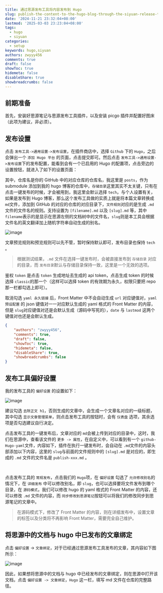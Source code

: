 ```yaml
---
title: 通过思源发布工具将内容发布到 Hugo
slug: publish-the-content-to-the-hugo-blog-through-the-siyuan-release-tool.zh
date: '2024-11-21 23:32:04+08:00'
lastmod: '2025-03-03 23:23:04+08:00'
tags:
  - hugo
  - siyuan
categories:
  - setup
keywords: hugo,siyuan
authors: zwyyy456
comments: true
draft: false
showToc: true
hidemeta: false
disableShare: true
showbreadcrumbs: false
---
```






## 前期准备

首先，安装好思源笔记与思源发布工具插件，以及安装 picgo 插件并配置好图床（此项为建议，非必须）。

## 发布设置

点击 `发布工具->通用设置->发布设置`​，在插件商店中，选择 `Github`​ 下的 `Hugo`​，之后会弹出一个 `添加 Hugo 平台`​ 的页面，点击提交即可。然后点击 `发布工具->通用设置->发布设置`​ 下的发布配置，能看到会有一个已启用的 Hugo 的配置项，点击旁边的设置按钮，就进入了如下的设置页面：

其中，仓库名是你的 GitHub 中的对应仓库的仓库名，我这里是 `posts`​，作为 submodule 添加到我的 hugo 博客的仓库中，`存储目录`​ 这里其实不太关键，只有在点击一键发布的时候，才会被用到，我这里会默认选择 `tech`​，与个人设置有关，如果是发布到 Hugo 博客，那么这个发布工具做的实质上就是将本篇文章转换成 `md`​ 文件，添加到 GitHub 的对应的仓库的对应目录下，`文件规则`​ 对应的是生成 `.md`​ 文件的文件名的规则。支持设置为 `[filename].md`​ 以及 `[slug].md`​ 等，其中 `filename`​ 表示的是显示在思源左侧的文档树中的文件名，`slug`​ 则是本工具会根据文件名的英文翻译加上随机字符串自动生成的别名。

​![image](https://pic-upyun.zwyyy456.tech/siyuan20250226233348.pngnull)​

文章预览规则和预览规则可以先不管，暂时保持默认即可，发布目录也保持 `tech`​。

> 根据测试结果，`.md`​ 文件在选择一键发布时，会被直接发布到 `存储目录`​ 对应的目录，而 `发布目录`​ 默认与存储目录保持一致，这里是一个无效的选项。

鉴权 `token`​ 是点击 `token`​ 生成地址去生成的 api token，点击生成 token 的时候选择 `classic`​ 的那一个（这样可以选择 token 的有效期为永久，权限只要把 repo 那一栏都勾选上即可）。

取消勾选 `yaml 永久链接`​ 后，Front Matter 中不会自动生成 `url`​ 对应键值对，`yaml 预设配置`​ 的 json 键值对一一对应默认生成的 yaml 格式的 Front Matter 的内容，但是 `slug`​ 对应键值对还是会默认生成（源码中写死的），`date`​ 与 `lastmod`​ 这两个键值对也还是会默认生成。

```json
{
    "authors": "zwyyy456",
    "comments": true,
    "draft": false,
    "showToc": true,
    "hidemeta": false,
    "disableShare": true,
    "showbreadcrumbs": false
}
```

## 发布工具偏好设置

我的发布工具的 `偏好设置`​ 的设置如下：

​![image](https://pic-upyun.zwyyy456.tech/siyuan20250226233920.pngnull)​

建议勾选 `去除正文 h1`​，否则生成的文章中，会生成一个文章名对应的一级标题，其中勾选 `显示文章管理菜单`​，则点击发布工具的按钮时，会有 `仪表盘`​ 选项，其余选项是否勾选建议自行决定。

点击发布工具的一键发布后，文章对应的 `md`​ 会被上传到对应的目录中，这时，我们在思源中，查看该文件的 `更多 -> 属性`​，在自定义中，可以看到有一个 `github-Hugo-yaml`​ 文件，内容如下，插件在执行一键发布时，会自动在 `.md`​ 文件的内容头部添加以下内容，这里的 `slug`​ 与前面的文件规则中的 `[slug].md`​ 是对应的，即生成的 `.md`​ 文件的文件名是 `publish-xxx.md`​ 。

‍

点击发布工具的 `常规发布`​，点击我们的 `Hugo`​ 项，在 `偏好设置`​ 勾选了 `允许修改别名`​ 的情况下，在 `详细发布`​ 中可以修改别名，即 `slug`​，也可以选择要将文件发布到哪个目录，在 `源码模式`​，我们可以修改 hugo 的 yaml 格式的 Front Matter 的内容，还可以修改 `.md`​ 文件的内容，而 `同步修改到思源笔记`​ 按钮可以将我们的修改同步到思源笔记的文章中。

> 在源码模式下，修改了 Front Matter 的内容，则在详细发布中，设置文章的标签以及分类将不再影响 Front Matter，需要完全自己维护。

## 将思源中的文档与 hugo 中已发布的文章绑定

点击 `偏好设置`​ -> `文章绑定`​，对于已经通过思源发布工具发布的文章，其内容如下图所示：

​![image](https://pic-upyun.zwyyy456.tech/siyuan20250303232028.pngnull)​

因此，如果想将思源中的文档与 hugo 中已经发布的文章绑定，则在思源中打开该文档，点击 `偏好设置 -> 文章绑定`​，`Hugo`​ 这一栏，填写 md 文件在仓库的完整路径。
